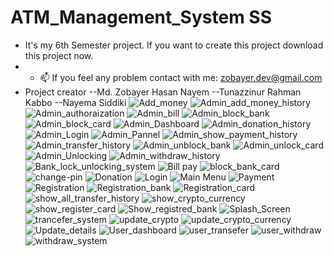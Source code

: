 # ATM_Management_System SS
- It's my 6th Semester project. If you want to create this project download this project now.
- - 📫 If you feel any problem contact with me: zobayer.dev@gmail.com
- Project creator
  --Md. Zobayer Hasan Nayem
  --Tunazzinur Rahman Kabbo
  --Nayema Siddiki
![Add_money](https://user-images.githubusercontent.com/74914169/159481221-6b5b6173-b35c-4af6-84a2-65c20c99dd83.PNG)
![Admin_add_money_history](https://user-images.githubusercontent.com/74914169/159481231-4dc89043-aca6-4ff1-828a-76b7c8f031cc.PNG)
![Admin_authoraization](https://user-images.githubusercontent.com/74914169/159481238-e6bcbd8b-df0a-456a-acc0-3ce05c5d2585.PNG)
![Admin_bill](https://user-images.githubusercontent.com/74914169/159481241-5774454f-69d2-455e-b9be-dd9a6e46db4e.PNG)
![Admin_block_bank](https://user-images.githubusercontent.com/74914169/159481244-fc43201f-f885-404e-a863-d38aacdcd632.PNG)
![Admin_block_card](https://user-images.githubusercontent.com/74914169/159481247-d4b11e87-10a6-4fdc-b8c5-95b229e8d8ae.PNG)
![Admin_Dashboard](https://user-images.githubusercontent.com/74914169/159481250-b5dfa9d0-c552-4c25-b9dc-fde17e0faf33.PNG)
![Admin_donation_history](https://user-images.githubusercontent.com/74914169/159481256-40f2a496-5795-4023-929e-1589ca1ea74e.PNG)
![Admin_Login](https://user-images.githubusercontent.com/74914169/159481257-401167b9-79e3-42cb-87c4-4bd742f04d21.PNG)
![Admin_Pannel](https://user-images.githubusercontent.com/74914169/159481262-8c3bef33-ad46-405a-96c7-cd57fb3b55ef.PNG)
![Admin_show_payment_history](https://user-images.githubusercontent.com/74914169/159481264-d0548948-5cbf-4baf-976a-7cd58c093352.PNG)
![Admin_transfer_history](https://user-images.githubusercontent.com/74914169/159481267-22775351-081a-44d7-b36e-87f791e91fb4.PNG)
![Admin_unblock_bank](https://user-images.githubusercontent.com/74914169/159481268-dc842bad-81dc-4996-bd41-0cb1e374323e.PNG)
![Admin_unlock_card](https://user-images.githubusercontent.com/74914169/159481270-3d2b072e-f579-4ac1-8b60-588a677baa9d.PNG)
![Admin_Unlocking](https://user-images.githubusercontent.com/74914169/159481273-243004bb-9877-4055-b5ea-cc4eb0ca6c39.PNG)
![Admin_withdraw_history](https://user-images.githubusercontent.com/74914169/159481277-d6ae18aa-3c96-4491-ac4d-16571ae33943.PNG)
![Bank_lock_unlocking_system](https://user-images.githubusercontent.com/74914169/159481281-c97288c7-6356-4413-afbc-8cb3946ae41e.png)
![Bill pay](https://user-images.githubusercontent.com/74914169/159481286-40058b78-2386-4087-aba4-a80643d8eae2.PNG)
![block_bank_card](https://user-images.githubusercontent.com/74914169/159481290-3fb4fed9-03e5-4070-8fd5-2954a4916920.png)
![change-pin](https://user-images.githubusercontent.com/74914169/159481294-cce4f204-6ea1-4660-b182-613dcff6b26e.PNG)
![Donation](https://user-images.githubusercontent.com/74914169/159481296-3f0ecbc9-2945-44cd-972d-01889051fb4a.PNG)
![Login](https://user-images.githubusercontent.com/74914169/159481301-bdb5d745-1643-49cb-a74f-6040206181b7.PNG)
![Main Menu](https://user-images.githubusercontent.com/74914169/159481305-47ae31b5-dc12-44e0-93f4-f7d0cfb9745b.PNG)
![Payment](https://user-images.githubusercontent.com/74914169/159481309-14e5402f-3aa0-42a4-82b1-798fb934002c.PNG)
![Registration](https://user-images.githubusercontent.com/74914169/159481314-e4d2cf07-8cc2-4e8a-bc14-e344155fb61c.PNG)
![Registration_bank](https://user-images.githubusercontent.com/74914169/159481317-6ec3a80f-6d0e-497d-9180-7685730d89b2.PNG)
![Registration_card](https://user-images.githubusercontent.com/74914169/159481320-5d8231ce-3a61-4328-a2c3-93fa43e34032.PNG)
![show_all_transfer_history](https://user-images.githubusercontent.com/74914169/159481321-123a85a7-78d4-46a4-98bc-0fa7685e8e25.png)
![show_crypto_currency](https://user-images.githubusercontent.com/74914169/159481322-416ae8fe-530f-4f56-8b85-0f990e2d7d0b.PNG)
![show_register_card](https://user-images.githubusercontent.com/74914169/159481325-368aea39-87ee-4a89-b9d7-e940e8fe8a9d.png)
![Show_registred_bank](https://user-images.githubusercontent.com/74914169/159481330-563ac90b-c16b-4f37-961b-f69fe877023a.png)
![Splash_Screen](https://user-images.githubusercontent.com/74914169/159481334-334ebe48-33fd-4fd9-972d-54444b757b4b.PNG)
![trancefer_system](https://user-images.githubusercontent.com/74914169/159481336-ea05c1d5-a87d-4a9b-a1f8-94b8666ede7f.PNG)
![update_crypto](https://user-images.githubusercontent.com/74914169/159481341-0a2a16cf-81d0-45e6-a024-498fa39f8a52.png)
![update_crypto_currency](https://user-images.githubusercontent.com/74914169/159481344-76aba457-b2d3-4437-b9c3-bf305d85609b.png)
![Update_details](https://user-images.githubusercontent.com/74914169/159481345-338b228f-8807-4920-af8c-d6e27b0421e0.PNG)
![User_dashboard](https://user-images.githubusercontent.com/74914169/159481346-0be30b0f-17cd-44b5-8dfb-ddf4d4c73f83.PNG)
![user_transefer](https://user-images.githubusercontent.com/74914169/159481350-d2a4adb8-3d67-4c34-81a2-89e87e915007.PNG)
![user_withdraw](https://user-images.githubusercontent.com/74914169/159481355-2ead2458-fc6a-44fe-943e-b6a6bfaeb4f2.PNG)
![withdraw_system](https://user-images.githubusercontent.com/74914169/159481359-e8c9b25a-814b-48f0-8d2c-37376c417f67.PNG)
